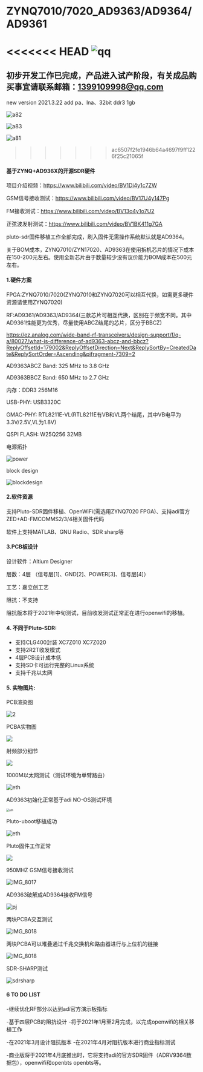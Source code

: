 # ZYNQ7010/7020_AD9363/AD9364/AD9361
<<<<<<< HEAD
![qq](images/qq.PNG)
=======
## 初步开发工作已完成，产品进入试产阶段，有关成品购买事宜请联系邮箱：1399109998@qq.com

new version 2021.3.22 add pa、lna、32bit ddr3 1gb



![a82](C:/Users/13991/Documents/GitHub/ZYNQ7010-7020_AD9363/images/a82.PNG)

![a83](C:/Users/13991/Documents/GitHub/ZYNQ7010-7020_AD9363/images/a83.PNG)

![a81](C:/Users/13991/Documents/GitHub/ZYNQ7010-7020_AD9363/images/a81.PNG)
>>>>>>> ac6507f2fe1946b64a4697f9ff1226f25c21065f

####  基于ZYNQ+AD936X的开源SDR硬件

项目介绍视频：https://www.bilibili.com/video/BV1Di4y1c7ZW

GSM信号接收测试：https://www.bilibili.com/video/BV17U4y147Pg

FM接收测试：https://www.bilibili.com/video/BV13o4y1o7U2

正弦波发射测试：https://www.bilibili.com/video/BV1BK411g7GA

pluto-sdr固件移植工作全部完成，刷入固件无需操作系统默认就是AD9364。

关于BOM成本，ZYNQ7010/ZYN17020、AD9363在使用拆机芯片的情况下成本在150-200元左右。使用全新芯片由于数量较少没有议价能力BOM成本在500元左右。

#### 1.硬件方案

FPGA:ZYNQ7010/7020(ZYNQ7010和ZYNQ7020可以相互代换，如需更多硬件资源请使用ZYNQ7020)

RF:AD9361/AD9363/AD9364(三款芯片可相互代换，区别在于频宽不同。其中AD9361性能更为优秀，尽量使用ABCZ结尾的芯片，区分于BBCZ)

https://ez.analog.com/wide-band-rf-transceivers/design-support/f/q-a/80027/what-is-difference-of-ad9363-abcz-and-bbcz?ReplyOffsetId=179002&ReplyOffsetDirection=Next&ReplySortBy=CreatedDate&ReplySortOrder=Ascending&pifragment-7309=2

AD9363ABCZ Band: 325 MHz to 3.8 GHz

AD9363BBCZ Band: 650 MHz to 2.7 GHz

内存：DDR3 256M16

USB-PHY: USB3320C

GMAC-PHY: RTL8211E-VL(RTL8211E有VB和VL两个结尾，其中VB电平为3.3V/2.5V,VL为1.8V)

QSPI FLASH: W25Q256 32MB

电源拓扑

![power](images/power.png)

block design

![blockdesign](images/blockdesign.png)

#### 2.软件资源

支持Pluto-SDR固件移植、OpenWiFi(需选用ZYNQ7020 FPGA)、支持adi官方ZED+AD-FMCOMMS2/3/4相关固件代码

软件上支持MATLAB、GNU Radio、SDR sharp等

#### 3.PCB板设计

设计软件：Altium Designer

层数：4层 （信号层[1]、GND[2]、POWER[3]、信号层[4]）

工艺：嘉立创工艺

阻抗：不支持

阻抗版本将于2021年中旬测试，目前收发测试正常正在进行openwifi的移植。

#### 4. 不同于Pluto-SDR:

- 支持CLG400封装 XC7Z010 XC7Z020
- 支持2R2T收发模式
- 4层PCB设计成本低
- 支持SD卡可运行完整的Linux系统
- 支持千兆以太网

#### 5. 实物图片:

PCB渲染图

![2](images/grade.png)

PCBA实物图

![](images/IMG_8132.JPG)

射频部分细节

![](images/IMG_8133.JPG)

1000M以太网测试（测试环境为单臂路由）

![eth](images/500m.JPG)

AD9363初始化正常基于adi NO-OS测试环境

<img src="images/csh.png" alt="eth" style="zoom:50%;" />

Pluto-uboot移植成功

![eth](images/pluto-system.png)

Pluto固件工作正常

![](images/IMG_8016.PNG)

950MHZ GSM信号接收测试

![IMG_8017](images/iio.png)

AD9363破解成AD9364接收FM信号 

![pj](images/pj.png)

两块PCBA交互测试

![IMG_8018](images/IMG_8129.JPG)

两块PCBA可以堆叠通过千兆交换机和路由器进行与上位机的链接

![IMG_8018](images/IMG_8131.JPG)

SDR-SHARP测试

![sdrsharp](images/sdrsharp.jpg)

#### 6 TO DO LIST

-继续优化RF部分以达到adi官方演示板指标 

-基于四层PCB的阻抗设计 -将于2021年1月至2月完成，以完成openwifi的相关移植工作 

-在2021年3月设计阻抗版本 -在2021年4月对阻抗版本进行商业指标测试 

-商业版将于2021年4月底推出时，它将支持adi的官方SDR固件（ADRV9364数据包），openwifi和openbts openbts等。